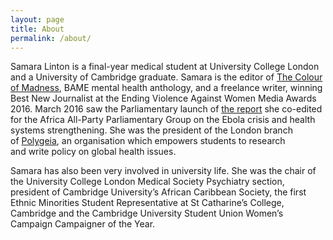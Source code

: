 ```yaml
---
layout: page
title: About
permalink: /about/
---
```


Samara Linton is a final-year medical student at University College London and a University of Cambridge graduate. Samara is the editor of [The Colour of Madness](http://samaralinton.com/the-colour-of-madness/), BAME mental health anthology, and a freelance writer, winning Best New Journalist at the Ending Violence Against Women Media Awards 2016. March 2016 saw the Parliamentary launch of [the report](http://www.royalafricansociety.org/appg-reports) she co-edited for the Africa All-Party Parliamentary Group on the Ebola crisis and health systems strengthening. She was the president of the London branch of [Polygeia](http://www.polygeia.com/), an organisation which empowers students to research and write policy on global health issues.

Samara has also been very involved in university life. She was the chair of the University College London Medical Society Psychiatry section, president of Cambridge University’s African Caribbean Society, the first Ethnic Minorities Student Representative at St Catharine’s College, Cambridge and the Cambridge University Student Union Women’s Campaign Campaigner of the Year.
